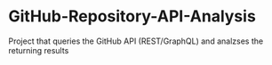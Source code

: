 # GitHub-Repository-API-Analysis
Project that queries the GitHub API (REST/GraphQL) and analzses the returning results
